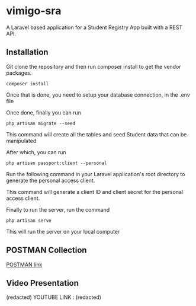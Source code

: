 # vimigo-sra  
A Laravel based application for a Student Registry App built with a REST API.

## Installation
Git clone the repository and then run composer install to get the vendor packages.

    composer install

Once that is done, you need to setup your database connection, in the .env file

Once done, finally you can run

    php artisan migrate --seed

This command will create all the tables and seed Student data that can be manipulated

After which, you can run

    php artisan passport:client --personal

Run the following command in your Laravel application's root directory to generate the personal access client.    
  
This command will generate a client ID and client secret for the personal access client. 

Finally to run the server, run the command

    php artisan serve

This will run the server on your local computer

## POSTMAN Collection
[POSTMAN link](/vimigo-sra.postman_collection.json)
## Video Presentation
(redacted)
YOUTUBE LINK : (redacted)


